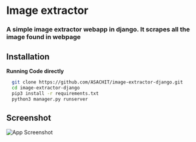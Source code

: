 
# Image extractor

### A simple image extractor webapp in django. It scrapes all the image found in webpage

## Installation

**Running Code directly**

```bash
  git clone https://github.com/ASACHIT/image-extractor-django.git
  cd image-extractor-django
  pip3 install -r requirements.txt
  python3 manager.py runserver
```

## Screenshot

![App Screenshot](https://imgur.com/5hp2dwS.png)
